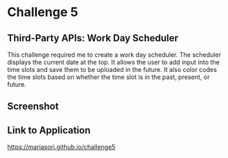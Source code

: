 # Challenge 5

## Third-Party APIs: Work Day Scheduler

This challenge required me to create a work day scheduler.  The scheduler displays the current date at the top.  It allows the user to add input into the time slots and save them to be uploaded in the future.  It also color codes the time slots based on whether the time slot is in the past, present, or future.

## Screenshot

## Link to Application

https://mariasori.github.io/challenge5
